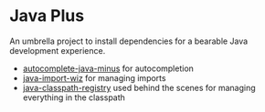 # Java Plus

An umbrella project to install dependencies for a bearable Java development experience.

  * [autocomplete-java-minus](https://atom.io/packages/autocomplete-java-minus) for autocompletion
  * [java-import-wiz](https://atom.io/packages/java-import-wiz) for managing imports
  * [java-classpath-registry](https://atom.io/packages/java-classpath-registry) used behind the scenes for managing everything in the classpath
